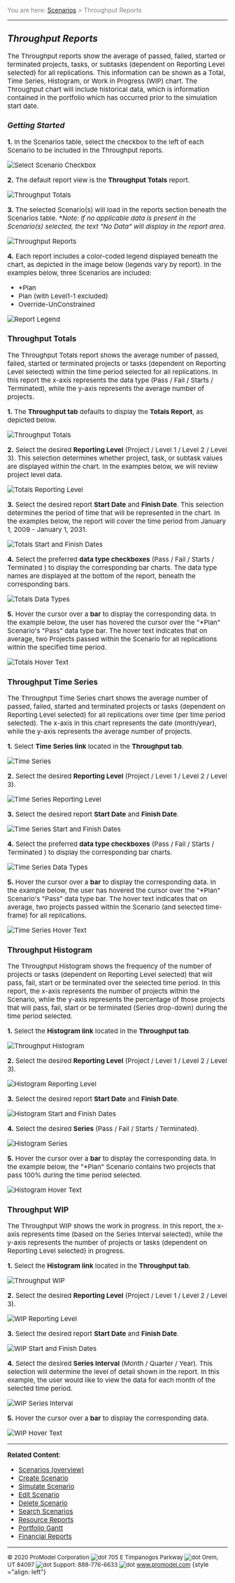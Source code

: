 ﻿
<span style="color:grey">
<span style="font-size:14px">

You are here: [Scenarios](C:/_git/ProModelAutodeskEdition/PorfolioSimulator.Help/wwwroot/Help/Docs/Scenarios/Scenarios.md) > Throughput Reports

</span>
</span>

----

## _**Throughput Reports**_ 

<span style="font-size:15px">

The Throughput reports show the average of passed, failed, started or terminated projects, tasks, or subtasks (dependent on Reporting Level selected) for all replications. This information can be shown as a Total, Time Series, Histogram, or Work in Progress (WIP) chart. The Throughput chart will include historical data, which is information contained in the portfolio which has occurred prior to the simulation start date. 

### _Getting Started_
**1.** In the Scenarios table, select the checkbox to the left of each Scenario to be included in the Throughput reports.

![Select Scenario Checkbox](SelectScenarioCheckbox.png "Scenarios Table - Select Scenarios")

**2.** The default report view is the **Throughput Totals** report. 

![Throughput Totals](ThroughputTab.png "Throughput Totals (Default Report)")

**3.** The selected Scenario(s) will load in the reports section beneath the Scenarios table. **Note: If no applicable data is present in the Scenario(s) selected, the text "No Data" will display in the report area.*

![Throughput Reports](ThroughputReports.png "Throughput Reports")

**4.** Each report includes a color-coded legend displayed beneath the chart, as depicted in the image below (legends vary by report). In the examples below, three Scenarios are included: 
- *Plan 
- Plan (with Level1-1 excluded)  
- Override-UnConstrained 

![Report Legend](ColorCodes.png "Report Legend")


### **Throughput Totals**
The Throughput Totals report shows the average number of passed, failed, started or terminated projects or tasks (dependent on Reporting Level selected) within the time period selected for all replications. In this report the x-axis represents the data type (Pass / Fail / Starts / Terminated), while the y-axis represents the average number of projects.

**1.** The **Throughput tab** defaults to display the **Totals Report**, as depicted below.  

![Throughput Totals](ThroughputTotals.png "Throughput Totals Report")

**2.** Select the desired **Reporting Level** (Project / Level 1 / Level 2 / Level 3). This selection determines whether project, task, or subtask values are displayed within the chart. In the examples below, we will review project level data.

![Totals Reporting Level](ReportingLevel.png "Throughput Totals - Reporting Level")

**3.** Select the desired report **Start Date** and **Finish Date**. This selection determines the period of time that will be represented in the chart. In the examples below, the report will cover the time period from January 1, 2009 - January 1, 2031.

![Totals Start and Finish Dates](StartFinish.png "Throughput Totals - Start and Finish Dates")

**4.** Select the preferred **data type checkboxes** (Pass / Fail / Starts / Terminated ) to display the corresponding bar charts. The data type names are displayed at the bottom of the report, beneath the corresponding bars.

![Totals Data Types](DataTypes.png "Throughput Totals - Data Types")

**5.** Hover the cursor over a **bar** to display the corresponding data. In the example below, the user has hovered the cursor over the "*Plan" Scenario's "Pass" data type bar. The hover text indicates that on average, two Projects passed within the Scenario for all replications within the specified time period.

![Totals Hover Text](TotalsHoverText.png "Throughput Totals - Hover Text")

### **Throughput Time Series**
The Throughput Time Series chart shows the average number of passed, failed, started and terminated projects or tasks (dependent on Reporting Level selected) for all replications over time (per time period selected). The x-axis in this chart represents the date (month/year), while the y-axis represents the average number of projects.

**1.** Select **Time Series link** located in the **Throughput tab**. 

![Time Series](TimeSeries.png "Throughput Time Series Report")

**2.** Select the desired **Reporting Level** (Project / Level 1 / Level 2 / Level 3).

![Time Series Reporting Level](TimeSeriesReportingLevel.png "Throughput Time Series - Reporting Level")

**3.** Select the desired report **Start Date** and **Finish Date**.

![Time Series Start and Finish Dates](TimeSeriesStartFinish.png "Throughput Time Series - Start and Finish Dates")

**4.** Select the preferred **data type checkboxes** (Pass / Fail / Starts / Terminated ) to display the corresponding bar charts. 

![Time Series Data Types](TimeSeriesDataTypes.png "Throughput Time Series - Data Types")

**5.** Hover the cursor over a **bar** to display the corresponding data. In the example below, the user has hovered the cursor over the "*Plan" Scenario's "Pass" data type bar. The hover text indicates that on average, two projects passed within the Scenario (and selected time-frame) for all replications.

![Time Series Hover Text](TimeSeriesHoverText.png "Throughput  Time Series - Hover Text")

### **Throughput Histogram**
The Throughput Histogram shows the frequency of the number of projects or tasks (dependent on Reporting Level selected) that will pass, fail, start or be terminated over the selected time period. In this report, the x-axis represents the number of projects within the Scenario, while the y-axis represents the percentage of those projects that will pass, fail, start or be terminated (Series drop-down) during the time period selected.

**1.** Select the **Histogram link** located in the **Throughput tab**.

![Throughput Histogram](Histogram.png "Throughput Histogram")

**2.** Select the desired **Reporting Level** (Project / Level 1 / Level 2 / Level 3).

![Histogram Reporting Level](HistogramReportingLevel.png "Throughput Histogram - Reporting Level")

**3.** Select the desired report **Start Date** and **Finish Date**.

![Histogram Start and Finish Dates](HistogramStartFinish.png "Throughput Histogram - Start and Finish Dates")

**4.** Select the desired **Series** (Pass / Fail / Starts / Terminated).

![Histogram Series](Series.png "Throughput Histogram - Series")

**5.** Hover the cursor over a **bar** to display the corresponding data. In the example below, the "*Plan" Scenario contains two projects that pass 100% during the time period selected. 

![Histogram Hover Text](HistogramHoverText.png "Throughput Histogram - Hover Text")

### **Throughput WIP**
The Throughput WIP shows the work in progress. In this report, the x-axis represents time (based on the Series Interval selected), while the y-axis represents the number of projects or tasks (dependent on Reporting Level selected) in progress.

**1.** Select the **Histogram link** located in the **Throughput tab**.

![Throughput WIP](ThroughputWIP.png "Throughput WIP")

**2.** Select the desired **Reporting Level** (Project / Level 1 / Level 2 / Level 3).

![WIP Reporting Level](WIPReportingLevel.png "Throughput WIP - Reporting Level")

**3.** Select the desired report **Start Date** and **Finish Date**.

![WIP Start and Finish Dates](WIPMADtartFinish.png "Throughput WIP - Start and Finish Dates")

**4.** Select the desired **Series Interval** (Month / Quarter / Year). This selection will determine the level of detail shown in the report. In this example, the user would like to view the data for each month of the selected time period.

![WIP Series Interval](WIPMADeriesInterval.png "Throughput WIP - Series Interval")

**5.** Hover the cursor over a **bar** to display the corresponding data. 

![WIP Hover Text](WIPHoverText.png "Throughput WIP - Hover Text")

---

**Related Content**:
- [Scenarios (overview)](C:/_git/ProModelAutodeskEdition/PorfolioSimulator.Help/wwwroot/Help/Docs/Scenarios/Scenarios.md)
- [Create Scenario](C:/_git/ProModelAutodeskEdition/PorfolioSimulator.Help/wwwroot/Help/Docs/Scenarios/CreateScenario/CreateScenario.md)
- [Simulate Scenario](C:/_git/ProModelAutodeskEdition/PorfolioSimulator.Help/wwwroot/Help/Docs/Scenarios/RunScenario/RunScenario.md) 
- [Edit Scenario](C:/_git/ProModelAutodeskEdition/PorfolioSimulator.Help/wwwroot/Help/Docs/Scenarios/EditScenario/EditScenario.md)
- [Delete Scenario](C:/_git/ProModelAutodeskEdition/PorfolioSimulator.Help/wwwroot/Help/Docs/Scenarios/DeleteScenario/DeleteScenario.md)
- [Search Scenarios](C:/_git/ProModelAutodeskEdition/PorfolioSimulator.Help/wwwroot/Help/Docs/Scenarios/SearchScenarios/SearchScenarios.md)
- [Resource Reports](C:/_git/ProModelAutodeskEdition/PorfolioSimulator.Help/wwwroot/Help/Docs/Scenarios/ResourceReports/ResourceReports.md)
- [Portfolio Gantt](C:/_git/ProModelAutodeskEdition/PorfolioSimulator.Help/wwwroot/Help/Docs/Scenarios/PortfolioGantt/PortfolioGantt.md)
- [Financial Reports](C:/_git/ProModelAutodeskEdition/PorfolioSimulator.Help/wwwroot/Help/Docs/Scenarios/FinancialReports/FinancialReports.md)


</span>

---

<span style="font-size:13px"> &copy; 2020 ProModel Corporation ![dot](dot1.png) 705 E Timpanogos Parkway ![dot](dot1.png) Orem, UT 84097 ![dot](dot1.png) Support: 888-776-6633 ![dot](dot1.png) www.promodel.com</span> {style ="align: left"}

